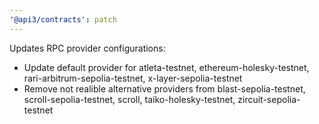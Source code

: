 ```yaml
---
'@api3/contracts': patch
---
```


Updates RPC provider configurations:

- Update default provider for atleta-testnet, ethereum-holesky-testnet, rari-arbitrum-sepolia-testnet, x-layer-sepolia-testnet
- Remove not realible alternative providers from blast-sepolia-testnet, scroll-sepolia-testnet, scroll, taiko-holesky-testnet, zircuit-sepolia-testnet
